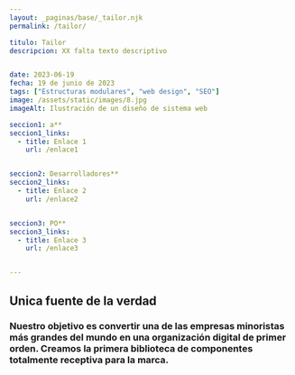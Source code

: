 ```yaml
---
layout: _paginas/base/_tailor.njk
permalink: /tailor/

titulo: Tailor
descripcion: XX falta texto descriptivo


date: 2023-06-19
fecha: 19 de junio de 2023
tags: ["Estructuras modulares", "web design", "SEO"]
image: /assets/static/images/8.jpg
imageAlt: Ilustración de un diseño de sistema web

seccion1: a**
seccion1_links:
  - title: Enlace 1
    url: /enlace1


seccion2: Desarrolladores**
seccion2_links:
  - title: Enlace 2
    url: /enlace2


seccion3: PO**
seccion3_links:
  - title: Enlace 3
    url: /enlace3


---
```


## Unica fuente de la verdad


### Nuestro objetivo es convertir una de las empresas minoristas más grandes del mundo en una organización digital de primer orden. Creamos la primera biblioteca de componentes totalmente receptiva para la marca.

